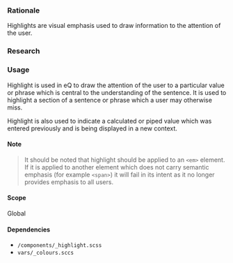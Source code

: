 ### Rationale
Highlights are visual emphasis used to draw information to the attention of the user.

### Research

### Usage
Highlight is used in eQ to draw the attention of the user to a particular value or phrase which is central to the understanding of the sentence. It is used to highlight a section of a sentence or phrase which a user may otherwise miss.

Highlight is also used to indicate a calculated or piped value which was entered previously and is being displayed in a new context.

#### Note
> It should be noted that highlight should be applied to an `<em>` element. If it is applied to another element which does not carry semantic emphasis (for example `<span>`) it will fail in its intent as it no longer provides emphasis to all users.

#### Scope
Global

#### Dependencies
* `/components/_highlight.scss`
* `vars/_colours.sccs`
